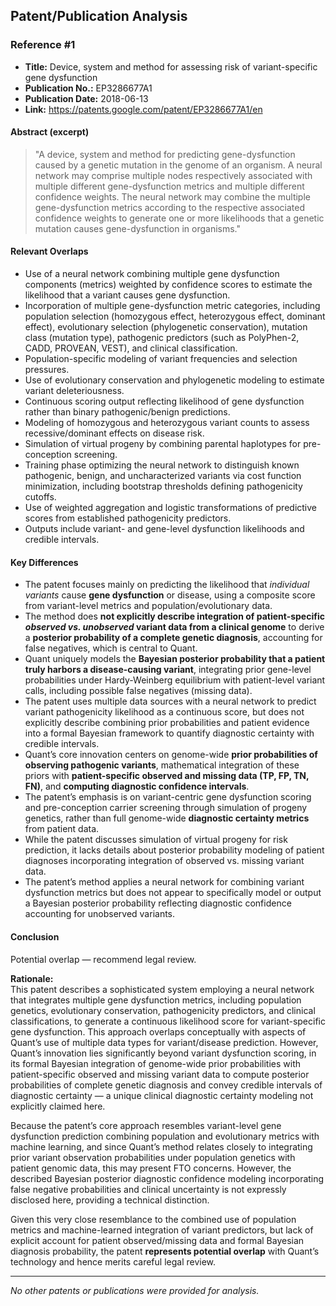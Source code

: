 ## Patent/Publication Analysis

### Reference #1

- **Title:** Device, system and method for assessing risk of variant-specific gene dysfunction
- **Publication No.:** EP3286677A1
- **Publication Date:** 2018-06-13
- **Link:** https://patents.google.com/patent/EP3286677A1/en

#### Abstract (excerpt)

> "A device, system and method for predicting gene-dysfunction caused by a genetic mutation in the genome of an organism. A neural network may comprise multiple nodes respectively associated with multiple different gene-dysfunction metrics and multiple different confidence weights. The neural network may combine the multiple gene-dysfunction metrics according to the respective associated confidence weights to generate one or more likelihoods that a genetic mutation causes gene-dysfunction in organisms."

#### Relevant Overlaps

- Use of a neural network combining multiple gene dysfunction components (metrics) weighted by confidence scores to estimate the likelihood that a variant causes gene dysfunction.
- Incorporation of multiple gene-dysfunction metric categories, including population selection (homozygous effect, heterozygous effect, dominant effect), evolutionary selection (phylogenetic conservation), mutation class (mutation type), pathogenic predictors (such as PolyPhen-2, CADD, PROVEAN, VEST), and clinical classification.
- Population-specific modeling of variant frequencies and selection pressures.
- Use of evolutionary conservation and phylogenetic modeling to estimate variant deleteriousness.
- Continuous scoring output reflecting likelihood of gene dysfunction rather than binary pathogenic/benign predictions.
- Modeling of homozygous and heterozygous variant counts to assess recessive/dominant effects on disease risk.
- Simulation of virtual progeny by combining parental haplotypes for pre-conception screening.
- Training phase optimizing the neural network to distinguish known pathogenic, benign, and uncharacterized variants via cost function minimization, including bootstrap thresholds defining pathogenicity cutoffs.
- Use of weighted aggregation and logistic transformations of predictive scores from established pathogenicity predictors.
- Outputs include variant- and gene-level dysfunction likelihoods and credible intervals.

#### Key Differences

- The patent focuses mainly on predicting the likelihood that *individual variants* cause **gene dysfunction** or disease, using a composite score from variant-level metrics and population/evolutionary data.
- The method does **not explicitly describe integration of patient-specific *observed vs. unobserved* variant data from a clinical genome** to derive a **posterior probability of a complete genetic diagnosis**, accounting for false negatives, which is central to Quant.
- Quant uniquely models the **Bayesian posterior probability that a patient truly harbors a disease-causing variant**, integrating prior gene-level probabilities under Hardy-Weinberg equilibrium with patient-level variant calls, including possible false negatives (missing data).
- The patent uses multiple data sources with a neural network to predict variant pathogenicity likelihood as a continuous score, but does not explicitly describe combining prior probabilities and patient evidence into a formal Bayesian framework to quantify diagnostic certainty with credible intervals.
- Quant’s core innovation centers on genome-wide **prior probabilities of observing pathogenic variants**, mathematical integration of these priors with **patient-specific observed and missing data (TP, FP, TN, FN)**, and **computing diagnostic confidence intervals**.
- The patent’s emphasis is on variant-centric gene dysfunction scoring and pre-conception carrier screening through simulation of progeny genetics, rather than full genome-wide **diagnostic certainty metrics** from patient data.
- While the patent discusses simulation of virtual progeny for risk prediction, it lacks details about posterior probability modeling of patient diagnoses incorporating integration of observed vs. missing variant data.
- The patent’s method applies a neural network for combining variant dysfunction metrics but does not appear to specifically model or output a Bayesian posterior probability reflecting diagnostic confidence accounting for unobserved variants.

#### Conclusion

Potential overlap — recommend legal review.

**Rationale:**  
This patent describes a sophisticated system employing a neural network that integrates multiple gene dysfunction metrics, including population genetics, evolutionary conservation, pathogenicity predictors, and clinical classifications, to generate a continuous likelihood score for variant-specific gene dysfunction. This approach overlaps conceptually with aspects of Quant’s use of multiple data types for variant/disease prediction. However, Quant’s innovation lies significantly beyond variant dysfunction scoring, in its formal Bayesian integration of genome-wide prior probabilities with patient-specific observed and missing variant data to compute posterior probabilities of complete genetic diagnosis and convey credible intervals of diagnostic certainty — a unique clinical diagnostic certainty modeling not explicitly claimed here.

Because the patent’s core approach resembles variant-level gene dysfunction prediction combining population and evolutionary metrics with machine learning, and since Quant’s method relates closely to integrating prior variant observation probabilities under population genetics with patient genomic data, this may present FTO concerns. However, the described Bayesian posterior diagnostic confidence modeling incorporating false negative probabilities and clinical uncertainty is not expressly disclosed here, providing a technical distinction.

Given this very close resemblance to the combined use of population metrics and machine-learned integration of variant predictors, but lack of explicit account for patient observed/missing data and formal Bayesian diagnosis probability, the patent **represents potential overlap** with Quant’s technology and hence merits careful legal review.

---

*No other patents or publications were provided for analysis.*